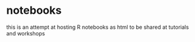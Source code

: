 # notebooks
this is an attempt at hosting R notebooks as html to be shared at tutorials and workshops
